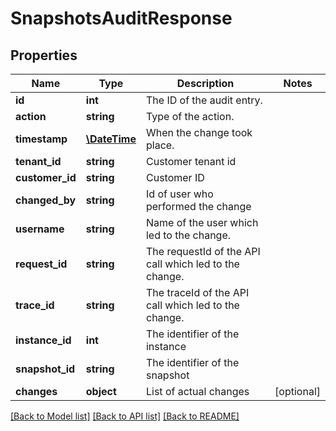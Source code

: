 # SnapshotsAuditResponse

## Properties
Name | Type | Description | Notes
------------ | ------------- | ------------- | -------------
**id** | **int** | The ID of the audit entry. | 
**action** | **string** | Type of the action. | 
**timestamp** | [**\DateTime**](\DateTime.md) | When the change took place. | 
**tenant_id** | **string** | Customer tenant id | 
**customer_id** | **string** | Customer ID | 
**changed_by** | **string** | Id of user who performed the change | 
**username** | **string** | Name of the user which led to the change. | 
**request_id** | **string** | The requestId of the API call which led to the change. | 
**trace_id** | **string** | The traceId of the API call which led to the change. | 
**instance_id** | **int** | The identifier of the instance | 
**snapshot_id** | **string** | The identifier of the snapshot | 
**changes** | **object** | List of actual changes | [optional] 

[[Back to Model list]](../../README.md#documentation-for-models) [[Back to API list]](../../README.md#documentation-for-api-endpoints) [[Back to README]](../../README.md)

